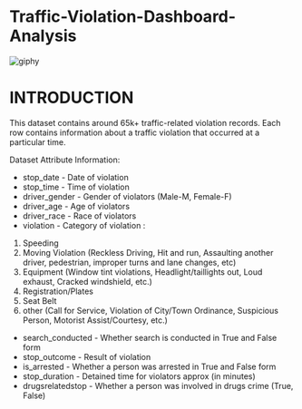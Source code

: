 # Traffic-Violation-Dashboard-Analysis

![giphy](https://user-images.githubusercontent.com/83877492/151152512-4c50fd44-8102-4cbb-ac42-7c262c4f595d.gif)


# INTRODUCTION
This dataset contains around 65k+ traffic-related violation records. Each row contains information about a traffic violation that occurred at a particular time. 

Dataset Attribute Information:

- stop_date - Date of violation
- stop_time - Time of violation
- driver_gender - Gender of violators (Male-M, Female-F)
- driver_age - Age of violators
- driver_race - Race of violators
- violation - Category of violation :
1. Speeding
2. Moving Violation (Reckless Driving, Hit and run, Assaulting another driver, pedestrian, improper turns and lane changes, etc)
3. Equipment (Window tint violations, Headlight/taillights out, Loud exhaust, Cracked windshield, etc.)
4. Registration/Plates
5. Seat Belt
6. other (Call for Service, Violation of City/Town Ordinance, Suspicious Person, Motorist Assist/Courtesy, etc.)

- search_conducted - Whether search is conducted in True and False form
- stop_outcome - Result of violation
- is_arrested - Whether a person was arrested in True and False form
- stop_duration - Detained time for violators approx (in minutes)
- drugsrelatedstop - Whether a person was involved in drugs crime (True, False)
